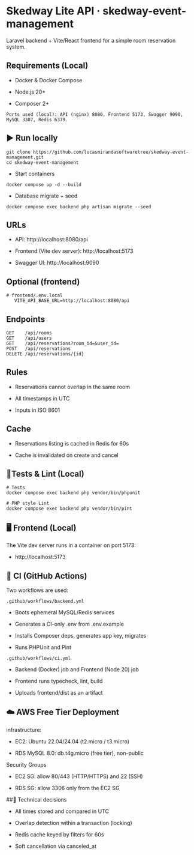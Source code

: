 # Skedway Lite API · skedway-event-management
Laravel backend + Vite/React frontend for a simple room reservation system.

## Requirements (Local)
* Docker & Docker Compose

* Node.js 20+

* Composer 2+

``Ports used (local): API (nginx) 8080, Frontend 5173, Swagger 9090, MySQL 3307, Redis 6379.``

## ▶️ Run locally
```
git clone https://github.com/lucasmirandasoftwaretree/skedway-event-management.git
cd skedway-event-management
```

* Start containers

```docker compose up -d --build```

* Database migrate + seed

```docker compose exec backend php artisan migrate --seed```

## URLs
* API: http://localhost:8080/api

* Frontend (Vite dev server): http://localhost:5173

* Swagger UI: http://localhost:9090

## Optional (frontend)
```
# frontend/.env.local
   VITE_API_BASE_URL=http://localhost:8080/api
```

## Endpoints
```
GET    /api/rooms
GET    /api/users
GET    /api/reservations?room_id=&user_id=
POST   /api/reservations
DELETE /api/reservations/{id}
```

## Rules
* Reservations cannot overlap in the same room

* All timestamps in UTC

* Inputs in ISO 8601

## Cache
* Reservations listing is cached in Redis for 60s

* Cache is invalidated on create and cancel

## 🧪Tests & Lint (Local)
```
# Tests
docker compose exec backend php vendor/bin/phpunit

# PHP style Lint
docker compose exec backend php vendor/bin/pint
```

## 🖥️ Frontend (Local)
The Vite dev server runs in a container on port 5173:
* http://localhost:5173


## 🤖 CI (GitHub Actions)
Two workflows are used:

``` .github/workflows/backend.yml ```
* Boots ephemeral MySQL/Redis services

* Generates a CI-only .env from .env.example

* Installs Composer deps, generates app key, migrates

* Runs PHPUnit and Pint

``` .github/workflows/ci.yml ```
* Backend (Docker) job and Frontend (Node 20) job

* Frontend runs typecheck, lint, build

* Uploads frontend/dist as an artifact

## ☁️ AWS Free Tier Deployment
infrastructure:
* EC2: Ubuntu 22.04/24.04 (t2.micro / t3.micro)

* RDS MySQL 8.0: db.t4g.micro (free tier), non-public

Security Groups

* EC2 SG: allow 80/443 (HTTP/HTTPS) and 22 (SSH)

* RDS SG: allow 3306 only from the EC2 SG

##🧠 Technical decisions
* All times stored and compared in UTC

* Overlap detection within a transaction (locking)

* Redis cache keyed by filters for 60s

* Soft cancellation via canceled_at